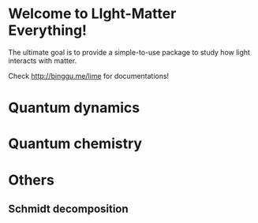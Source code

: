 # Welcome to LIght-Matter Everything!

The ultimate goal is to provide a simple-to-use package to study how light interacts with matter.  

Check http://binggu.me/lime for documentations! 

# Quantum dynamics 

# Quantum chemistry 


# Others 
## Schmidt decomposition 





